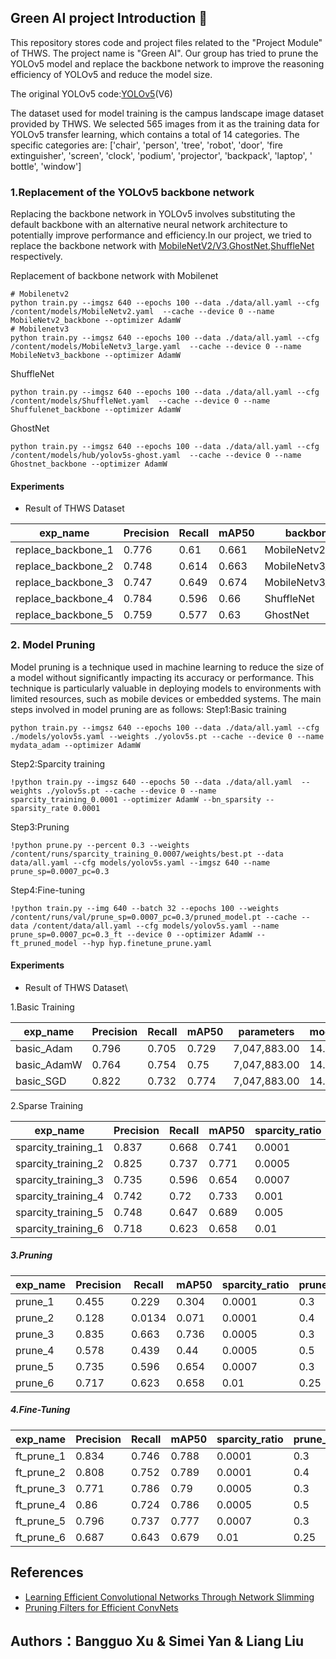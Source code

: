 ## Green AI project Introduction :leaves:
This repository stores code and project files related to the "Project Module" of THWS. The project name is "Green AI". Our group has tried to prune the YOLOv5 model and replace the backbone network to improve the reasoning efficiency of YOLOv5 and reduce the model size.

The original YOLOv5 code:[YOLOv5](https://github.com/ultralytics/yolov5/)(V6)

The dataset used for model training is the campus landscape image dataset provided by THWS. We selected 565 images from it as the training data for YOLOv5 transfer learning, which contains a total of 14 categories. The specific categories are: ['chair', 'person', 'tree', 'robot', 'door', 'fire extinguisher', 'screen', 'clock', 'podium', 'projector', 'backpack', 'laptop', ' bottle', 'window']

### 1.Replacement of the YOLOv5 backbone network
Replacing the backbone network in YOLOv5 involves substituting the default backbone with an alternative neural network architecture to potentially improve performance and efficiency.In our project, we tried to replace the backbone network with [MobileNetV2/V3](https://arxiv.org/abs/1704.04861),[GhostNet](https://arxiv.org/abs/1911.11907),[ShuffleNet](https://arxiv.org/abs/1707.01083) respectively.

Replacement of backbone network with Mobilenet
```shell
# Mobilenetv2
python train.py --imgsz 640 --epochs 100 --data ./data/all.yaml --cfg /content/models/MobileNetv2.yaml  --cache --device 0 --name MobileNetv2_backbone --optimizer AdamW
# Mobilenetv3
python train.py --imgsz 640 --epochs 100 --data ./data/all.yaml --cfg /content/models/MobileNetv3_large.yaml  --cache --device 0 --name MobileNetv3_backbone --optimizer AdamW
```

ShuffleNet
```shell
python train.py --imgsz 640 --epochs 100 --data ./data/all.yaml --cfg /content/models/ShuffleNet.yaml  --cache --device 0 --name Shuffulenet_backbone --optimizer AdamW
```

GhostNet
```shell
python train.py --imgsz 640 --epochs 100 --data ./data/all.yaml --cfg /content/models/hub/yolov5s-ghost.yaml  --cache --device 0 --name Ghostnet_backbone --optimizer AdamW
```
#### Experiments
- Result of THWS Dataset

| exp_name           | Precision | Recall | mAP50 | backbone          | parameters    | model_size | training_time&epochs | GFLOPs |
|--------------------|-----------|--------|-------|-------------------|---------------|------------|----------------------|--------|
| replace_backbone_1 | 0.776     | 0.61   | 0.661 | MobileNetv2       | 2,936,331.00  | 6.4MB      | 0.316h/100           | 7.1    |
| replace_backbone_2 | 0.748     | 0.614  | 0.663 | MobileNetv3_small | 5,052,969.00  | 10.6MB     | 0.353h/100           | 11.4   |
| replace_backbone_3 | 0.747     | 0.649  | 0.674 | MobileNetv3_large | 5,570,353.00  | 11.6MB     | 0.510h/100           | 10.8   |
| replace_backbone_4 | 0.784     | 0.596  | 0.66  | ShuffleNet        | 3,823,787.00  | 8.1MB      | 0.299h/100           | 8.1    |
| replace_backbone_5 | 0.759     | 0.577  | 0.63  | GhostNet          | 3,719,603.00  | 7.9MB      | 0.351h/100           | 8.3    |


### 2. Model Pruning
Model pruning is a technique used in machine learning to reduce the size of a model without significantly impacting its accuracy or performance. This technique is particularly valuable in deploying models to environments with limited resources, such as mobile devices or embedded systems. The main steps involved in model pruning are as follows:
Step1:Basic training
```shell
python train.py --imgsz 640 --epochs 100 --data ./data/all.yaml --cfg ./models/yolov5s.yaml --weights ./yolov5s.pt --cache --device 0 --name mydata_adam --optimizer AdamW
```
Step2:Sparcity training
```shell
!python train.py --imgsz 640 --epochs 50 --data ./data/all.yaml  --weights ./yolov5s.pt --cache --device 0 --name sparcity_training_0.0001 --optimizer AdamW --bn_sparsity --sparsity_rate 0.0001
```
Step3:Pruning
```shell
!python prune.py --percent 0.3 --weights /content/runs/sparcity_training_0.0007/weights/best.pt --data data/all.yaml --cfg models/yolov5s.yaml --imgsz 640 --name prune_sp=0.0007_pc=0.3
```
Step4:Fine-tuning
```shell
!python train.py --img 640 --batch 32 --epochs 100 --weights /content/runs/val/prune_sp=0.0007_pc=0.3/pruned_model.pt --cache --data /content/data/all.yaml --cfg models/yolov5s.yaml --name prune_sp=0.0007_pc=0.3_ft --device 0 --optimizer AdamW --ft_pruned_model --hyp hyp.finetune_prune.yaml
```

#### Experiments
- Result of THWS Dataset\

1.Basic Training

| exp_name             | Precision | Recall | mAP50 | parameters    | model_size | training_time&epochs | GFLOPs |   |   | note |
|----------------------|-----------|--------|-------|---------------|------------|----------------------|--------|---|---|------|
| basic_Adam  | 0.796     | 0.705  | 0.729 | 7,047,883.00  | 14.5MB     | 0.311h/100           | 15.9   |   |   |      |
| basic_AdamW | 0.764     | 0.754  | 0.75  | 7,047,883.00  | 14.5MB     | 0.312h/100           | 15.9   |   |   |      |
| basic_SGD   | 0.822     | 0.732  | 0.774 | 7,047,883.00  | 14.5MB     | 0.3h/100             | 15.9   |   |   |      |

2.Sparse Training

| exp_name            | Precision | Recall | mAP50 | sparcity_ratio | parameters    | model_size | training_time&epochs | GFLOPs |
|---------------------|-----------|--------|-------|----------------|---------------|------------|----------------------|--------|
| sparcity_training_1 | 0.837     | 0.668  | 0.741 | 0.0001         | 7,047,883.00  | 14.5MB     | 0.200h/50            | 15.9   |
| sparcity_training_2 | 0.825     | 0.737  | 0.771 | 0.0005         | 7,047,883.00  | 14.5MB     | 0.198h/50            | 15.9   |
| sparcity_training_3 | 0.735     | 0.596  | 0.654 | 0.0007         | 7,047,883.00  | 14.5MB     | 0.212h/50            | 15.9   |
| sparcity_training_4 | 0.742     | 0.72   | 0.733 | 0.001          | 7,047,883.00  | 14.5MB     | 0.214h/50            | 15.9   |
| sparcity_training_5 | 0.748     | 0.647  | 0.689 | 0.005          | 7,047,883.00  | 14.5MB     | 0.211h/50            | 15.9   |
| sparcity_training_6 | 0.718     | 0.623  | 0.658 | 0.01           | 7,047,883.00  | 14.5MB     | 0.208h/50            | 15.9   |

  ##### 3.Pruning

| exp_name | Precision | Recall | mAP50 | sparcity_ratio | prune_ratio | threshold | parameters    | model_size | training_time&epochs | GFLOPs |
|----------|-----------|--------|-------|----------------|-------------|-----------|---------------|------------|----------------------|--------|
| prune_1  | 0.455     | 0.229  | 0.304 | 0.0001         | 0.3         | 0.687     | 4,116,730  | 8.111MB    | \                    | 12.2   |
| prune_2  | 0.128     | 0.0134 | 0.071 | 0.0001         | 0.4         | 0.687     | 3,363,378  | 6.67MB     | \                    | 10.8   |
| prune_3  | 0.835     | 0.663  | 0.736 | 0.0005         | 0.3         | 0.754     | 4,417,598  | 8.687MB    | \                    | 13.2   |
| prune_4  | 0.578     | 0.439  | 0.44  | 0.0005         | 0.5         | 0.754     | 2,715,164  | 5.429MB    | \                    | 11.2   |
| prune_5  | 0.735     | 0.596  | 0.654 | 0.0007         | 0.3         | 0.389     | 3,799,301  | 7.505MB    | \                    | 12.9   |
| prune_6  | 0.717     | 0.623  | 0.658 | 0.01           | 0.25        | 0.263     | 5,114,195  | 10.014MB   | \                    | 13.2   |

  ##### 4.Fine-Tuning

| exp_name   | Precision | Recall | mAP50 | sparcity_ratio | prune_ratio | parameters    | model_size | training_time&epochs | GFLOPs |
|------------|-----------|--------|-------|----------------|-------------|---------------|------------|----------------------|--------|
| ft_prune_1 | 0.834     | 0.746  | 0.788 | 0.0001         | 0.3         | 4,116,730.00  | 8.302MB    | 0.315h/100           | 12.2   |
| ft_prune_2 | 0.808     | 0.752  | 0.789 | 0.0001         | 0.4         | 3,363,378.00  | 6.862MB    | 0.330h/100           | 10.8   |
| ft_prune_3 | 0.771     | 0.786  | 0.79  | 0.0005         | 0.3         | 4,417,598.00  | 8.876MB    | 0.314h/100           | 13.2   |
| ft_prune_4 | 0.86      | 0.724  | 0.786 | 0.0005         | 0.5         | 2,715,164.00  | 5.621MB    | 0.312h/100           | 11.2   |
| ft_prune_5 | 0.796     | 0.737  | 0.777 | 0.0007         | 0.3         | 3,799,301.00  | 7.696MB    | 0.309h/100           | 12.9   |
| ft_prune_6 | 0.687     | 0.643  | 0.679 | 0.01           | 0.25        | 5,114,195.00  | 10.208MB   | 0.332h/100           | 13.2   |





## References
- [Learning Efficient Convolutional Networks Through Network Slimming](https://arxiv.org/abs/1708.06519)
- [Pruning Filters for Efficient ConvNets](https://arxiv.org/abs/1608.08710)


## Authors：Bangguo Xu & Simei Yan & Liang Liu
